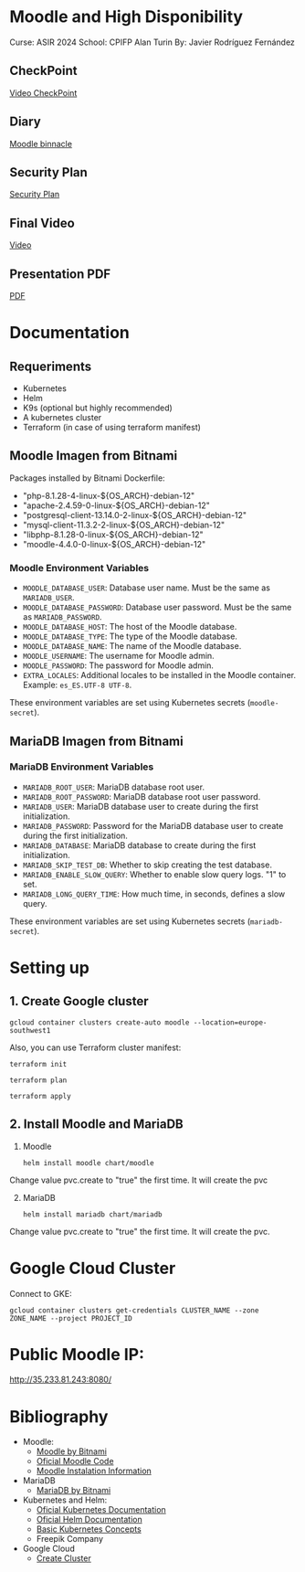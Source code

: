 # Moodle and High Disponibility
Curse: ASIR 2024
School: CPIFP Alan Turin
By: Javier Rodríguez Fernández
## CheckPoint
[Video CheckPoint](https://youtu.be/ipq2waYJp-c)
## Diary
[Moodle binnacle](https://docs.google.com/document/d/1KNaS97n7dDzfjWdDSxk-xkjukFkCoAAS8Q0o4S3_wx4/edit?usp=sharing)
## Security Plan
[Security Plan](https://docs.google.com/document/d/1VSDTZWjO0Osi0MCTEkeftTDA9o6okxMAmCoiWzl4fpM/edit?usp=sharing)
## Final Video
[Video](https://youtu.be/6BO_9IK1OrE)
## Presentation PDF
[PDF](https://drive.google.com/file/d/1H3MaDdjIZj9j8uWACpWZuBf5dPFTy9wW/view?usp=sharing)
# Documentation
## Requeriments
- Kubernetes
- Helm
- K9s (optional but highly recommended)
- A kubernetes cluster
- Terraform (in case of using terraform manifest)
## Moodle Imagen from Bitnami
Packages installed by Bitnami Dockerfile:
- "php-8.1.28-4-linux-${OS_ARCH}-debian-12"
- "apache-2.4.59-0-linux-${OS_ARCH}-debian-12"
- "postgresql-client-13.14.0-2-linux-${OS_ARCH}-debian-12"
- "mysql-client-11.3.2-2-linux-${OS_ARCH}-debian-12"
- "libphp-8.1.28-0-linux-${OS_ARCH}-debian-12"
- "moodle-4.4.0-0-linux-${OS_ARCH}-debian-12"

### Moodle Environment Variables
- `MOODLE_DATABASE_USER`: Database user name. Must be the same as `MARIADB_USER`.
- `MOODLE_DATABASE_PASSWORD`: Database user password. Must be the same as `MARIADB_PASSWORD`.
- `MOODLE_DATABASE_HOST`: The host of the Moodle database.
- `MOODLE_DATABASE_TYPE`: The type of the Moodle database.
- `MOODLE_DATABASE_NAME`: The name of the Moodle database.
- `MOODLE_USERNAME`: The username for Moodle admin.
- `MOODLE_PASSWORD`: The password for Moodle admin.
- `EXTRA_LOCALES`: Additional locales to be installed in the Moodle container. Example: `es_ES.UTF-8 UTF-8`.

These environment variables are set using Kubernetes secrets (`moodle-secret`).

## MariaDB Imagen from Bitnami
### MariaDB Environment Variables
- `MARIADB_ROOT_USER`: MariaDB database root user.
- `MARIADB_ROOT_PASSWORD`: MariaDB database root user password.
- `MARIADB_USER`: MariaDB database user to create during the first initialization. 
- `MARIADB_PASSWORD`: Password for the MariaDB database user to create during the first initialization. 
- `MARIADB_DATABASE`: MariaDB database to create during the first initialization.
- `MARIADB_SKIP_TEST_DB`: Whether to skip creating the test database.
- `MARIADB_ENABLE_SLOW_QUERY`: Whether to enable slow query logs.  "1" to set.
- `MARIADB_LONG_QUERY_TIME`: How much time, in seconds, defines a slow query.

These environment variables are set using Kubernetes secrets (`mariadb-secret`).
# Setting up
## 1. Create Google cluster
``` console
gcloud container clusters create-auto moodle --location=europe-southwest1
```
Also, you can use Terraform cluster manifest:
``` console
terraform init
```
``` console
terraform plan
```
``` console
terraform apply
```
## 2. Install Moodle and MariaDB
1. Moodle
   ```` console
   helm install moodle chart/moodle
   ````
Change value pvc.create to "true" the first time. It will create the pvc

2. MariaDB
   ```` console
   helm install mariadb chart/mariadb
   ````
Change value pvc.create to "true" the first time. It will create the pvc.
# Google Cloud Cluster
Connect to GKE:
   ```` console
   gcloud container clusters get-credentials CLUSTER_NAME --zone ZONE_NAME --project PROJECT_ID
   ````
# Public Moodle IP:
   http://35.233.81.243:8080/

# Bibliography
* Moodle:
    - [Moodle by Bitnami](https://github.com/bitnami/containers/tree/main/bitnami/moodle#bitnami-lms-powered-by-moodle-lms)
    - [Oficial Moodle Code](https://github.com/moodle/moodle)
    - [Moodle Instalation Information](https://docs.moodle.org/403/en/Installing_Moodle)
* MariaDB
    - [MariaDB by Bitnami](https://github.com/bitnami/containers/tree/main/bitnami/mariadb)
* Kubernetes and Helm:
    - [Oficial Kubernetes Documentation](https://kubernetes.io/es/docs/home/)
    - [Oficial Helm Documentation](https://helm.sh/docs/intro/quickstart/)
    - [Basic Kubernetes Concepts](https://www.youtube.com/watch?v=X48VuDVv0do)
    - Freepik Company
* Google Cloud
    - [Create Cluster](https://cloud.google.com/kubernetes-engine/docs/deploy-app-cluster?hl=es-419)

